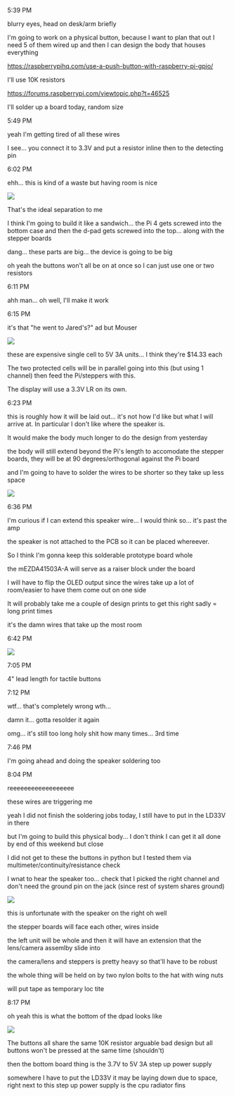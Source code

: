 5:39 PM

blurry eyes, head on desk/arm briefly

I'm going to work on a physical button, because I want to plan that out I need 5 of them wired up and then I can design the body that houses everything

https://raspberrypihq.com/use-a-push-button-with-raspberry-pi-gpio/

I'll use 10K resistors

https://forums.raspberrypi.com/viewtopic.php?t=46525

I'll solder up a board today, random size

5:49 PM

yeah I'm getting tired of all these wires

I see... you connect it to 3.3V and put a resistor inline then to the detecting pin

6:02 PM

ehh... this is kind of a waste but having room is nice

<img src="../images/waste.JPG"/>

That's the ideal separation to me

I think I'm going to build it like a sandwich... the Pi 4 gets screwed into the bottom case and then the d-pad gets screwed into the top... along with the stepper boards

dang... these parts are big... the device is going to be big

oh yeah the buttons won't all be on at once so I can just use one or two resistors

6:11 PM

ahh man... oh well, I'll make it work

6:15 PM

it's that "he went to Jared's?" ad but Mouser

<img src="../images/step-up.JPG"/>

these are expensive single cell to 5V 3A units... I think they're $14.33 each

The two protected cells will be in parallel going into this (but using 1 channel) then feed the Pi/steppers with this.

The display will use a 3.3V LR on its own.

6:23 PM

this is roughly how it will be laid out... it's not how I'd like but what I will arrive at. In particular I don't like where the speaker is.



It would make the body much longer to do the design from yesterday

the body will still extend beyond the Pi's length to accomodate the stepper boards, they will be at 90 degrees/orthogonal against the Pi board

and I'm going to have to solder the wires to be shorter so they take up less space

<img src="../images/parts-layout.JPG"/>

6:36 PM

I'm curious if I can extend this speaker wire... I would think so... it's past the amp

the speaker is not attached to the PCB so it can be placed whereever.

So I think I'm gonna keep this solderable prototype board whole

the mEZDA41503A-A will serve as a raiser block under the board

I will have to flip the OLED output since the wires take up a lot of room/easier to have them come out on one side

It will probably take me a couple of design prints to get this right sadly = long print times

it's the damn wires that take up the most room

6:42 PM

<img src="../images/dpad-board.JPG"/>

7:05 PM

4" lead length for tactile buttons

7:12 PM

wtf... that's completely wrong wth...

damn it... gotta resolder it again

omg... it's still too long holy shit how many times... 3rd time

7:46 PM

I'm going ahead and doing the speaker soldering too

8:04 PM

reeeeeeeeeeeeeeeeee

these wires are triggering me

yeah I did not finish the soldering jobs today, I still have to put in the LD33V in there

but I'm going to build this physical body... I don't think I can get it all done by end of this weekend but close

I did not get to these the buttons in python but I tested them via multimeter/continuity/resistance check

I wnat to hear the speaker too... check that I picked the right channel and don't need the ground pin on the jack (since rest of system shares ground)

<img src="../images/dpad-and-parts.jpg"/>

this is unfortunate with the speaker on the right oh well

the stepper boards will face each other, wires inside

the left unit will be whole and then it will have an extension that the lens/camera assemlby slide into

the camera/lens and steppers is pretty heavy so that'll have to be robust

the whole thing will be held on by two nylon bolts to the hat with wing nuts

will put tape as temporary loc tite

8:17 PM

oh yeah this is what the bottom of the dpad looks like

<img src="../images/bottom-dpad.JPG"/>

The buttons all share the same 10K resistor arguable bad design but all buttons won't be pressed at the same time (shouldn't)

then the bottom board thing is the 3.7V to 5V 3A step up power supply

somewhere I have to put the LD33V it may be laying down due to space, right next to this step up power supply is the cpu radiator fins
